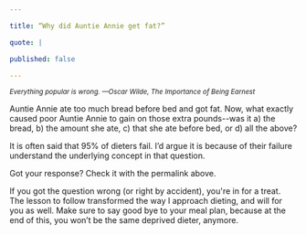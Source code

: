 ```yaml
---

title: “Why did Auntie Annie get fat?” 

quote: |

published: false

--- 
```


<small> *Everything popular is wrong. —Oscar Wilde, The Importance of Being Earnest* </small>

Auntie Annie ate too much bread before bed and got fat. Now, what exactly caused poor Auntie Annie to gain on those extra pounds--was it a) the bread, b) the amount she ate, c) that she ate before bed, or d) all the above? 

It is often said that 95% of dieters fail. I’d argue it is because of their failure understand the underlying concept in that question. 

Got your response? Check it with the permalink above. 

If you got the question wrong (or right by accident), you're in for a treat. The lesson to follow transformed the way I approach dieting, and will for you as well. Make sure to say good bye to your meal plan, because at the end of this, you won’t be the same deprived dieter, anymore.



